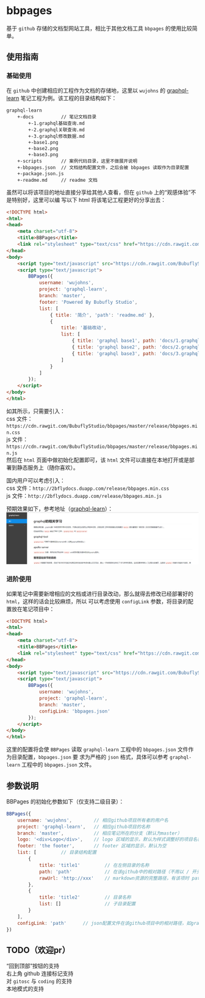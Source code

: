 # bbpages
基于 `github` 存储的文档型网站工具，相比于其他文档工具 `bbpages` 的使用比较简单。

## 使用指南
### 基础使用
在 `github` 中创建相应的工程作为文档的存储地，这里以 `wujohns` 的 
[graphql-learn](https://github.com/wujohns/graphql-learn) 笔记工程为例。该工程的目录结构如下：

```
graphql-learn
    +-docs          // 笔记文档目录
        +-1.graphql基础查询.md
        +-2.graphql关联查询.md
        +-3.graphql修改数据.md
        +-base1.png
        +-base2.png
        +-base3.png
    +-scripts       // 案例代码目录，这里不做展开说明
    +-bbpages.json  // 文档结构配置文件，之后会被 bbpages 读取作为目录配置
    +-package.json.js
    +-readme.md     // readme 文档
```

虽然可以将该项目的地址直接分享给其他人查看，但在 `github` 上的“观感体验”不是特别好，这里可以编
写以下 html 将该笔记工程更好的分享出去：

```html
<!DOCTYPE html>
<html>
<head>
    <meta charset="utf-8">
    <title>BBPages</title>
    <link rel="stylesheet" type="text/css" href="https://cdn.rawgit.com/BubuflyStudio/bbpages/master/release/bbpages.min.css">
</head>
<body>
    <script type="text/javascript" src="https://cdn.rawgit.com/BubuflyStudio/bbpages/master/release/bbpages.min.js"></script>
    <script type="text/javascript">
        BBPages({
            username: 'wujohns',
            project: 'graphql-learn',
            branch: 'master',
            footer: 'Powered By Bubufly Studio',
            list: [
                { title: '简介', 'path': 'readme.md' },
                {
                    title: '基础改动',
                    list: [
                        { title: 'graphql base1', path: 'docs/1.graphql基础查询.md' },
                        { title: 'graphql base2', path: 'docs/2.graphql关联查询.md' },
                        { title: 'graphql base3', path: 'docs/3.graphql修改数据.md' }
                    ]
                }
            ]
        });
    </script>
</body>
</html>
```

如其所示，只需要引入：  
css 文件：`https://cdn.rawgit.com/BubuflyStudio/bbpages/master/release/bbpages.min.css`  
js 文件：`https://cdn.rawgit.com/BubuflyStudio/bbpages/master/release/bbpages.min.js`  
然后在 `html` 页面中做初始化配置即可，该 `html` 文件可以直接在本地打开或是部署到静态服务上（随你喜欢）。

国内用户可以考虑引入：  
css 文件：`http://2bflydocs.duapp.com/release/bbpages.min.css`  
js 文件：`http://2bflydocs.duapp.com/release/bbpages.min.js`

预期效果如下，参考地址（[graphql-learn](http://2bflydocs.duapp.com/graphql)）：  
![images/ex1.png](/images/ex1.png)

### 进阶使用
如果笔记中需要新增相应的文档或进行目录改动，那么就得去修改已经部署好的 `html`，这样的话会比较麻烦，所以
可以考虑使用 `configLink` 参数，将目录的配置放在笔记项目中：  

```html
<!DOCTYPE html>
<html>
<head>
    <meta charset="utf-8">
    <title>BBPages</title>
    <link rel="stylesheet" type="text/css" href="https://cdn.rawgit.com/BubuflyStudio/bbpages/master/release/bbpages.min.css">
</head>
<body>
    <script type="text/javascript" src="https://cdn.rawgit.com/BubuflyStudio/bbpages/master/release/bbpages.min.js"></script>
    <script type="text/javascript">
        BBPages({
            username: 'wujohns',
            project: 'graphql-learn',
            branch: 'master',
            configLink: 'bbpages.json'
        });
    </script>
</body>
</html>
```

这里的配置将会使 `BBPages` 读取 `graphql-learn` 工程中的 `bbpages.json` 文件作为目录配置，`bbpages.json` 要
求为严格的 `json` 格式，具体可以参考 `graphql-learn` 工程中的 `bbpages.json` 文件。

## 参数说明
BBPages 的初始化参数如下（仅支持二级目录）：
```js
BBPages({
    username: 'wujohns',        // 相应github项目所有者的用户名
    project: 'graphql-learn',   // 相应github项目的名称
    branch: 'master',           // 相应笔记所在的分支（默认为master）
    logo: '<div>Logo</div>',    // logo 区域的显示，默认为样式调整好的项目名称
    footer: 'the footer',       // footer 区域的显示，默认为空
    list: [         // 目录结构配置
        {
            title: 'title1'         // 在左侧目录的名称
            path: 'path'            // 在该github中的相对路径（不用以 / 开头也行）
            rawUrl: 'http://xxx'    // markdown资源的完整路径，有该项时 path 的配置就不生效
        },
        {
            title: 'title2'         // 目录名称
            list: []                // 子目录配置
        }
    ],
    configLink: 'path'      // json配置文件在该github项目中的相对路径，如graphql-learn案例中的bbpages.json
})
```

## TODO（欢迎pr）
“回到顶部”按钮的支持  
右上角 github 连接标记支持  
对 `gitosc` 与 `coding` 的支持  
本地模式的支持
